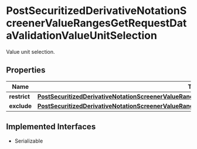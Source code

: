 

# PostSecuritizedDerivativeNotationScreenerValueRangesGetRequestDataValidationValueUnitSelection

Value unit selection.

## Properties

Name | Type | Description | Notes
------------ | ------------- | ------------- | -------------
**restrict** | [**PostSecuritizedDerivativeNotationScreenerValueRangesGetRequestDataValidationValueUnitSelectionRestrict**](PostSecuritizedDerivativeNotationScreenerValueRangesGetRequestDataValidationValueUnitSelectionRestrict.md) |  |  [optional]
**exclude** | [**PostSecuritizedDerivativeNotationScreenerValueRangesGetRequestDataValidationValueUnitSelectionExclude**](PostSecuritizedDerivativeNotationScreenerValueRangesGetRequestDataValidationValueUnitSelectionExclude.md) |  |  [optional]


## Implemented Interfaces

* Serializable


